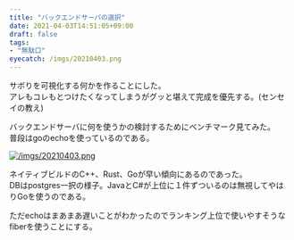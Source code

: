 ```yaml
---
title: "バックエンドサーバの選択"
date: 2021-04-03T14:51:05+09:00
draft: false
tags:
- "無駄口"
eyecatch: /imgs/20210403.png
---
```


サボりを可視化する何かを作ることにした。  
アレもコレもとつけたくなってしまうがグッと堪えて完成を優先する。(センセイの教え)  

バックエンドサーバに何を使うかの検討するためにベンチマーク見てみた。  
普段はgoのechoを使っているのである。  


[![/imgs/20210403.png](/imgs/20210403.png)](https://www.techempower.com/benchmarks/)  

ネイティブビルドのC++、Rust、Goが早い傾向にあるのであった。  
DBはpostgres一択の様子。JavaとC#が上位に１件ずついるのは無視してやはりGoを使うのである。  

ただechoはまあまあ遅いことがわかったのでランキング上位で使いやすそうなfiberを使うことにする。  
